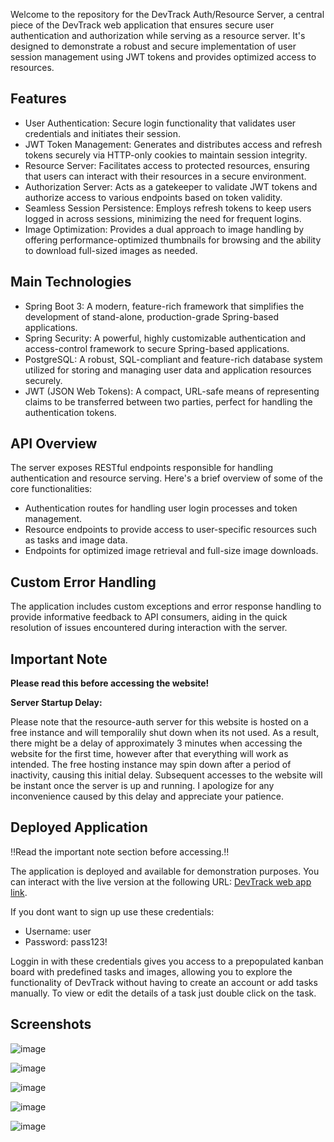 Welcome to the repository for the DevTrack Auth/Resource Server, a central piece of the DevTrack web application that ensures secure user authentication and authorization while serving as a resource server. It's designed to demonstrate a robust and secure implementation of user session management using JWT tokens and provides optimized access to resources.

## Features
- User Authentication: Secure login functionality that validates user credentials and initiates their session.
- JWT Token Management: Generates and distributes access and refresh tokens securely via HTTP-only cookies to maintain session integrity.
- Resource Server: Facilitates access to protected resources, ensuring that users can interact with their resources in a secure environment.
- Authorization Server: Acts as a gatekeeper to validate JWT tokens and authorize access to various endpoints based on token validity.
- Seamless Session Persistence: Employs refresh tokens to keep users logged in across sessions, minimizing the need for frequent logins.
- Image Optimization: Provides a dual approach to image handling by offering performance-optimized thumbnails for browsing and the ability to download full-sized images as needed.
  
## Main Technologies
- Spring Boot 3: A modern, feature-rich framework that simplifies the development of stand-alone, production-grade Spring-based applications.
- Spring Security: A powerful, highly customizable authentication and access-control framework to secure Spring-based applications.
- PostgreSQL: A robust, SQL-compliant and feature-rich database system utilized for storing and managing user data and application resources securely.
- JWT (JSON Web Tokens): A compact, URL-safe means of representing claims to be transferred between two parties, perfect for handling the authentication tokens.

## API Overview
The server exposes RESTful endpoints responsible for handling authentication and resource serving. Here's a brief overview of some of the core functionalities:
- Authentication routes for handling user login processes and token management.
- Resource endpoints to provide access to user-specific resources such as tasks and image data.
- Endpoints for optimized image retrieval and full-size image downloads.

## Custom Error Handling
The application includes custom exceptions and error response handling to provide informative feedback to API consumers, aiding in the quick resolution of issues encountered during interaction with the server.


## Important Note

**Please read this before accessing the website!**

**Server Startup Delay:** 

Please note that the resource-auth server for this website is hosted on a free instance and will temporalily shut down when its not used. As a result, there might be a delay of approximately 3 minutes when accessing the website for the first time, however after that everything will work as intended. The free hosting instance may spin down after a period of inactivity, causing this initial delay. Subsequent accesses to the website will be instant once the server is up and running. I apologize for any inconvenience caused by this delay and appreciate your patience. 

## Deployed Application
‼️Read the important note section before accessing.‼️

The application is deployed and available for demonstration purposes. You can interact with the live version at the following URL: [DevTrack web app link](https://devtrack.dedyn.io).

If you dont want to sign up use these credentials:
- Username: user
- Password: pass123!

Loggin in with these credentials gives you access to a prepopulated kanban board with predefined tasks and images, allowing you to explore the functionality of DevTrack without having to create an account or add tasks manually. To view or edit the details of a task just double click on the task.

## Screenshots

![image](https://github.com/PanosEko/devtrack-frontend/assets/93736094/3bfc6d6a-f8f0-42de-986f-da31e4fc5e15)

![image](https://github.com/PanosEko/devtrack-frontend/assets/93736094/50ccdb14-7ddc-4d08-8174-06f993845aa4)

![image](https://github.com/PanosEko/devtrack-frontend/assets/93736094/5c9378d5-98f6-472e-aed6-971a7fe6e855)

![image](https://github.com/PanosEko/devtrack-frontend/assets/93736094/3efc0575-c523-4c8f-86ac-3b2fdef54d88)

![image](https://github.com/PanosEko/devtrack-frontend/assets/93736094/45ee7627-9bee-46d7-9611-ee43a862f2bd)

